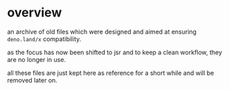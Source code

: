 # overview
an archive of old files which were designed and aimed at ensuring `deno.land/x` compatibility.

as the focus has now been shifted to jsr and to keep a clean workflow, they are no longer in use.

all these files are just kept here as reference for a short while and will be removed later on.
